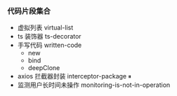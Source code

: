 ### 代码片段集合

- 虚拟列表 virtual-list
- ts 装饰器 ts-decorator
- 手写代码 written-code
    - new
    - bind
    - deepClone
- axios 拦截器封装 interceptor-package ⏸
- 监测用户长时间未操作 monitoring-is-not-in-operation
